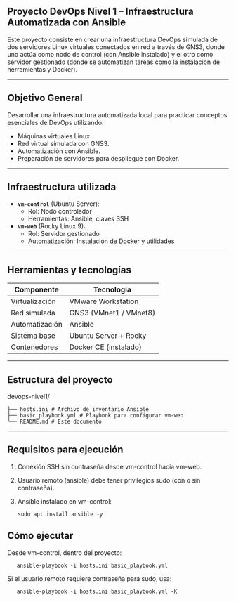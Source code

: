 ## Proyecto DevOps Nivel 1 – Infraestructura Automatizada con Ansible

Este proyecto consiste en crear una infraestructura DevOps simulada de dos servidores Linux virtuales conectados en red a través de GNS3, donde uno actúa como nodo de control (con Ansible instalado) y el otro como servidor gestionado (donde se automatizan tareas como la instalación de herramientas y Docker).

---

## Objetivo General

Desarrollar una infraestructura automatizada local para practicar conceptos esenciales de DevOps utilizando:

- Máquinas virtuales Linux.
- Red virtual simulada con GNS3.
- Automatización con Ansible.
- Preparación de servidores para despliegue con Docker.

---

## Infraestructura utilizada

- **`vm-control`** (Ubuntu Server):
  - Rol: Nodo controlador
  - Herramientas: Ansible, claves SSH
- **`vm-web`** (Rocky Linux 9):
  - Rol: Servidor gestionado
  - Automatización: Instalación de Docker y utilidades

---

## Herramientas y tecnologías

| Componente     | Tecnología               |
|----------------|--------------------------|
| Virtualización | VMware Workstation       |
| Red simulada   | GNS3 (VMnet1 / VMnet8)   |
| Automatización | Ansible                  |
| Sistema base   | Ubuntu Server + Rocky    |
| Contenedores   | Docker CE (instalado)    |

---

## Estructura del proyecto
devops-nivel1/

    ├── hosts.ini # Archivo de inventario Ansible 
    ├── basic_playbook.yml # Playbook para configurar vm-web 
    └── README.md # Este documento
 
---

## Requisitos para ejecución
1. Conexión SSH sin contraseña desde vm-control hacia vm-web.
2. Usuario remoto (ansible) debe tener privilegios sudo (con o sin contraseña).
3. Ansible instalado en vm-control:

       sudo apt install ansible -y

## Cómo ejecutar
Desde vm-control, dentro del proyecto:

       ansible-playbook -i hosts.ini basic_playbook.yml

Si el usuario remoto requiere contraseña para sudo, usa:

       ansible-playbook -i hosts.ini basic_playbook.yml -K

